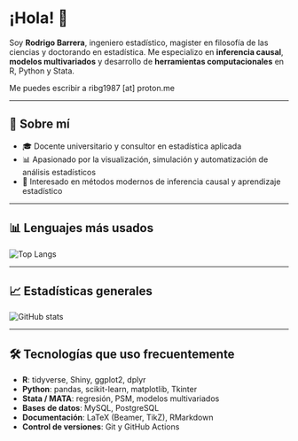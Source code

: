 # ¡Hola! 👋

Soy **Rodrigo Barrera**, ingeniero estadístico, magister en filosofía de las ciencias y doctorando en estadística. Me especializo en **inferencia causal**, **modelos multivariados** y desarrollo de **herramientas computacionales** en R, Python y Stata.

Me puedes escribir a ribg1987 [at] proton.me

---

## 🚀 Sobre mí

- 🎓 Docente universitario y consultor en estadística aplicada
- 📊 Apasionado por la visualización, simulación y automatización de análisis estadísticos
- 🧠 Interesado en métodos modernos de inferencia causal y aprendizaje estadístico

---

## 📊 Lenguajes más usados

![Top Langs](https://github-readme-stats.vercel.app/api/top-langs/?username=barrerag87&layout=compact&langs_count=8&theme=tokyonight&v=1)

---

## 📈 Estadísticas generales

![GitHub stats](https://github-readme-stats.vercel.app/api?username=barrerag87&show_icons=true&theme=tokyonight&include_all_commits=true&count_private=true&v=1)

---

## 🛠️ Tecnologías que uso frecuentemente

- **R**: tidyverse, Shiny, ggplot2, dplyr
- **Python**: pandas, scikit-learn, matplotlib, Tkinter
- **Stata / MATA**: regresión, PSM, modelos multivariados
- **Bases de datos**: MySQL, PostgreSQL
- **Documentación**: LaTeX (Beamer, TikZ), RMarkdown
- **Control de versiones**: Git y GitHub Actions


